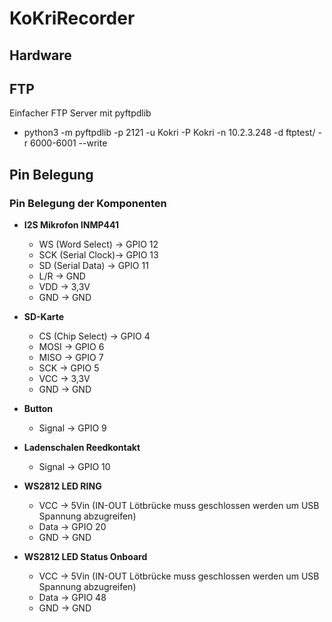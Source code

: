 # KoKriRecorder

## Hardware

## FTP 
Einfacher FTP Server mit pyftpdlib
- python3 -m pyftpdlib -p 2121 -u Kokri -P Kokri -n 10.2.3.248 -d ftptest/ -r 6000-6001 --write
 
## Pin Belegung
### Pin Belegung der Komponenten

- **I2S Mikrofon INMP441**
    - WS (Word Select)  -> GPIO 12
    - SCK (Serial Clock)-> GPIO 13
    - SD (Serial Data)  -> GPIO 11
    - L/R               -> GND
    - VDD               -> 3,3V
    - GND               -> GND

- **SD-Karte**
    - CS (Chip Select)  -> GPIO 4
    - MOSI              -> GPIO 6
    - MISO              -> GPIO 7
    - SCK               -> GPIO 5
    - VCC               -> 3,3V
    - GND               -> GND

- **Button**
    - Signal            -> GPIO 9

- **Ladenschalen Reedkontakt**
    - Signal            -> GPIO 10

- **WS2812 LED RING**
    - VCC             -> 5Vin (IN-OUT Lötbrücke muss geschlossen werden um USB Spannung abzugreifen)
    - Data            -> GPIO 20
    - GND             -> GND
- **WS2812 LED Status Onboard**
    - VCC             -> 5Vin (IN-OUT Lötbrücke muss geschlossen werden um USB Spannung abzugreifen)
    - Data            -> GPIO 48
    - GND             -> GND